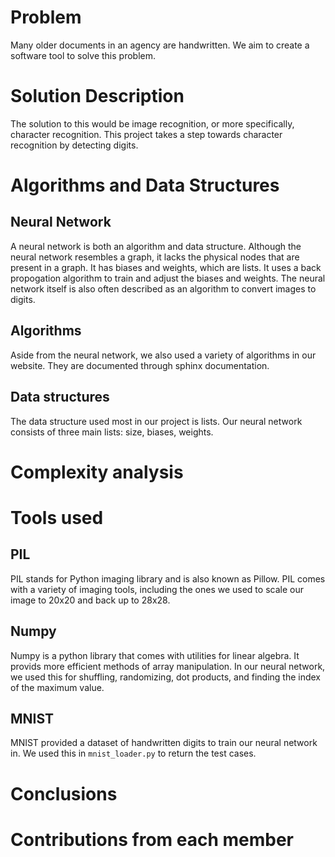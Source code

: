 # Problem
Many older documents in an agency are handwritten. We aim to create a software tool to solve this problem.


# Solution Description
The solution to this would be image recognition, or more specifically, character recognition. This project takes a step towards character recognition by detecting digits.


# Algorithms and Data Structures

## Neural Network
A neural network is both an algorithm and data structure. Although the neural network resembles a graph, it lacks the physical nodes that are present in a graph. It has biases and weights, which are lists. It uses a back propogation algorithm to train and adjust the biases and weights. The neural network itself is also often described as an algorithm to convert images to digits. 

## Algorithms
Aside from the neural network, we also used a variety of algorithms in our website. They are documented through sphinx documentation. 

## Data structures
The data structure used most in our project is lists. Our neural network consists of three main lists: size, biases, weights. 



# Complexity analysis


# Tools used

## PIL
PIL stands for Python imaging library and is also known as Pillow. PIL comes with a variety of imaging tools, including the ones we used to scale our image to 20x20 and back up to 28x28. 

## Numpy
Numpy is a python library that comes with utilities for linear algebra. It provids more efficient methods of array manipulation. In our neural network, we used this for shuffling, randomizing, dot products, and finding the index of the maximum value.

## MNIST
MNIST provided a dataset of handwritten digits to train our neural network in. We used this in `mnist_loader.py` to return the test cases.

# Conclusions

# Contributions from each member

